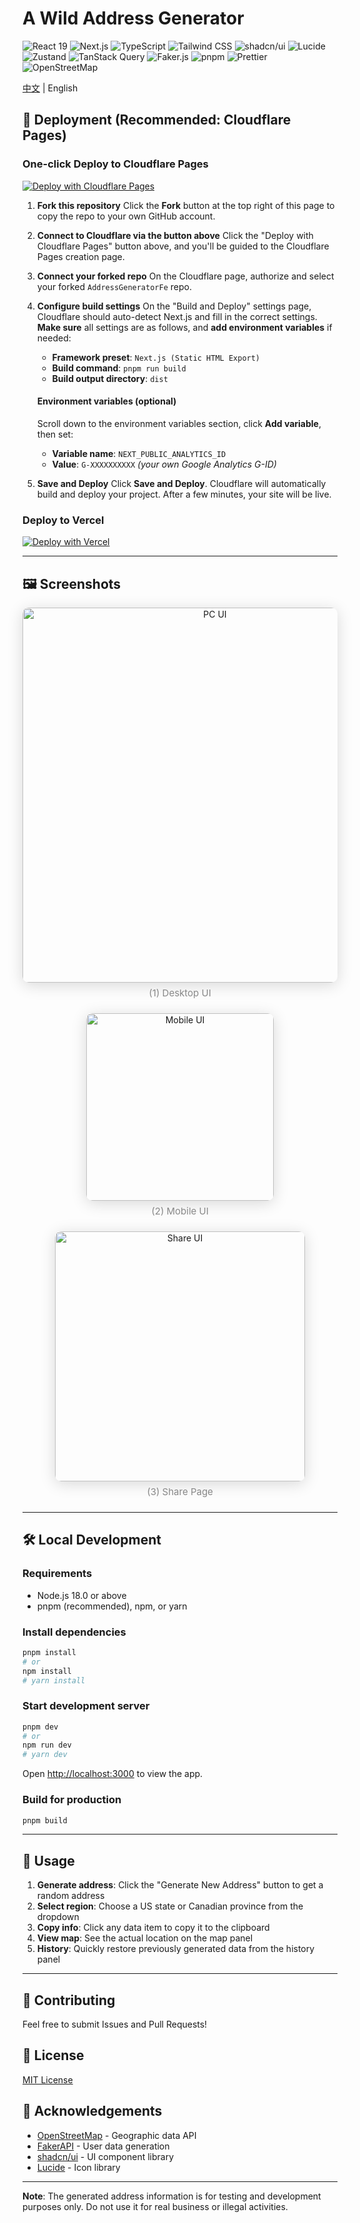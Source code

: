 # A Wild Address Generator

<p align="left">
  <img src="https://img.shields.io/badge/React-19-282C34?logo=react&logoColor=61DAFB" alt="React 19" />
  <img src="https://img.shields.io/badge/Next.js-15-000?logo=next.js&logoColor=white" alt="Next.js" />
  <img src="https://img.shields.io/badge/TypeScript-5.x-3178C6?logo=typescript&logoColor=white" alt="TypeScript" />
  <img src="https://img.shields.io/badge/Tailwind_CSS-3-06B6D4?logo=tailwind-css&logoColor=white" alt="Tailwind CSS" />
  <img src="https://img.shields.io/badge/shadcn/ui-black?style=flat&logo=vercel&logoColor=white" alt="shadcn/ui" />
  <img src="https://img.shields.io/badge/Lucide_React-yellow?logo=lucide&logoColor=black" alt="Lucide" />
  <img src="https://img.shields.io/badge/Zustand-5-000?logo=react&logoColor=white" alt="Zustand" />
  <img src="https://img.shields.io/badge/TanStack_Query-v5-FF4154?logo=tanstack&logoColor=white" alt="TanStack Query" />
  <img src="https://img.shields.io/badge/Faker.js-v9-FF5722?logo=javascript&logoColor=white" alt="Faker.js" />
  <img src="https://img.shields.io/badge/pnpm-orange?logo=pnpm&logoColor=white" alt="pnpm" />
  <img src="https://img.shields.io/badge/Prettier-code_style-F7B93E?logo=prettier&logoColor=black" alt="Prettier" />
  <img src="https://img.shields.io/badge/OpenStreetMap-7EBC6F?logo=openstreetmap&logoColor=white" alt="OpenStreetMap" />
</p>

[中文](https://github.com/YeShengDe/AddressGeneratorFe/blob/main/README.md) | English

## 🚀 Deployment (Recommended: Cloudflare Pages)

### One-click Deploy to Cloudflare Pages

[![Deploy with Cloudflare Pages](https://deploy.workers.cloudflare.com/button)](https://deploy.workers.cloudflare.com/?url=https://github.com/YeShengDe/AddressGeneratorFe)

1. **Fork this repository**
   Click the **Fork** button at the top right of this page to copy the repo to your own GitHub account.

2. **Connect to Cloudflare via the button above**
   Click the "Deploy with Cloudflare Pages" button above, and you'll be guided to the Cloudflare Pages creation page.

3. **Connect your forked repo**
   On the Cloudflare page, authorize and select your forked `AddressGeneratorFe` repo.

4. **Configure build settings**
   On the "Build and Deploy" settings page, Cloudflare should auto-detect Next.js and fill in the correct settings. **Make sure** all settings are as follows, and **add environment variables** if needed:
   - **Framework preset**: `Next.js (Static HTML Export)`
   - **Build command**: `pnpm run build`
   - **Build output directory**: `dist`

   #### **Environment variables (optional)**

   Scroll down to the environment variables section, click **Add variable**, then set:
   - **Variable name**: `NEXT_PUBLIC_ANALYTICS_ID`
   - **Value**: `G-XXXXXXXXXX` _(your own Google Analytics G-ID)_

5. **Save and Deploy**
   Click **Save and Deploy**. Cloudflare will automatically build and deploy your project. After a few minutes, your site will be live.

### Deploy to Vercel

[![Deploy with Vercel](https://vercel.com/button)](https://vercel.com/new/clone?repository-url=https://github.com/YeShengDe/AddressGeneratorFe)

---

## 🖼️ Screenshots

<div align="center" style="margin-bottom: 1.5em;">
  <img src="docs/pc.png" alt="PC UI" width="600" style="box-shadow:0 4px 24px rgba(0,0,0,0.15);border-radius:10px;" />
  <div style="margin: 0.5em 0 1.5em 0; color: #888; font-size: 15px;">(1) Desktop UI</div>
</div>
<div align="center" style="margin-bottom: 1.5em;">
  <img src="docs/phone.png" alt="Mobile UI" width="300" style="box-shadow:0 4px 24px rgba(0,0,0,0.15);border-radius:10px;" />
  <div style="margin: 0.5em 0 1.5em 0; color: #888; font-size: 15px;">(2) Mobile UI</div>
</div>
<div align="center" style="margin-bottom: 1.5em;">
  <img src="docs/share.png" alt="Share UI" width="400" style="box-shadow:0 4px 24px rgba(0,0,0,0.15);border-radius:10px;" />
  <div style="margin: 0.5em 0 1.5em 0; color: #888; font-size: 15px;">(3) Share Page</div>
</div>

---

## 🛠️ Local Development

### Requirements

- Node.js 18.0 or above
- pnpm (recommended), npm, or yarn

### Install dependencies

```bash
pnpm install
# or
npm install
# yarn install
```

### Start development server

```bash
pnpm dev
# or
npm run dev
# yarn dev
```

Open [http://localhost:3000](http://localhost:3000) to view the app.

### Build for production

```bash
pnpm build
```

---

## 🎯 Usage

1. **Generate address**: Click the "Generate New Address" button to get a random address
2. **Select region**: Choose a US state or Canadian province from the dropdown
3. **Copy info**: Click any data item to copy it to the clipboard
4. **View map**: See the actual location on the map panel
5. **History**: Quickly restore previously generated data from the history panel

---

## 🤝 Contributing

Feel free to submit Issues and Pull Requests!

## 📄 License

[MIT License](LICENSE)

## 🙏 Acknowledgements

- [OpenStreetMap](https://www.openstreetmap.org/) - Geographic data API
- [FakerAPI](https://fakerapi.it/) - User data generation
- [shadcn/ui](https://ui.shadcn.com/) - UI component library
- [Lucide](https://lucide.dev/) - Icon library

---

**Note**: The generated address information is for testing and development purposes only. Do not use it for real business or illegal activities.
